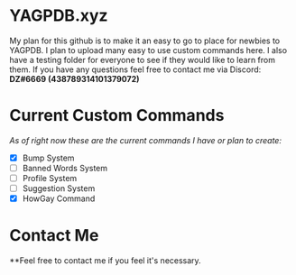 # YAGPDB.xyz
My plan for this github is to make it an easy to go to place for newbies to YAGPDB. I plan to upload many easy to use custom commands here. I also have a testing folder for everyone to see if they would like to learn from them. If you have any questions feel free to contact me via Discord: **DZ#6669 (438789314101379072)**

# Current Custom Commands
*As of right now these are the current commands I have or plan to create:*
- [x] Bump System
- [ ] Banned Words System
- [ ] Profile System
- [ ] Suggestion System
- [x] HowGay Command

# Contact Me
**Feel free to contact me if you feel it's necessary.
